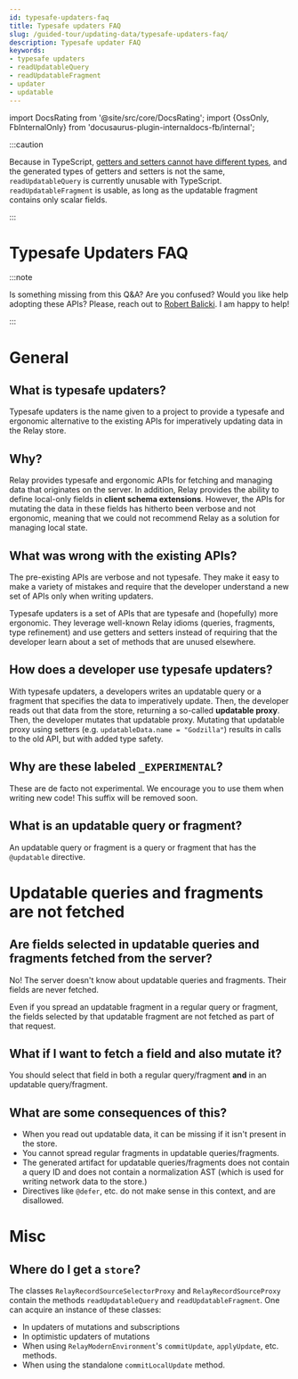 ```yaml
---
id: typesafe-updaters-faq
title: Typesafe updaters FAQ
slug: /guided-tour/updating-data/typesafe-updaters-faq/
description: Typesafe updater FAQ
keywords:
- typesafe updaters
- readUpdatableQuery
- readUpdatableFragment
- updater
- updatable
---
```


import DocsRating from '@site/src/core/DocsRating';
import {OssOnly, FbInternalOnly} from 'docusaurus-plugin-internaldocs-fb/internal';

<OssOnly>

:::caution

Because in TypeScript, [getters and setters cannot have different types](https://github.com/microsoft/TypeScript/issues/43662), and the generated types of getters and setters is not the same, `readUpdatableQuery` is currently unusable with TypeScript. `readUpdatableFragment` is usable, as long as the updatable fragment contains only scalar fields.

:::

</OssOnly>

# Typesafe Updaters FAQ

<FbInternalOnly>

:::note

Is something missing from this Q&A? Are you confused? Would you like help adopting these APIs? Please, reach out to [Robert Balicki](https://fb.workplace.com/profile.php?id=100042823931887). I am happy to help!

:::

</FbInternalOnly>

# General

## What is typesafe updaters?

Typesafe updaters is the name given to a project to provide a typesafe and ergonomic alternative to the existing APIs for imperatively updating data in the Relay store.

## Why?

Relay provides typesafe and ergonomic APIs for fetching and managing data that originates on the server. In addition, Relay provides the ability to define local-only fields in **client schema extensions**. However, the APIs for mutating the data in these fields has hitherto been verbose and not ergonomic, meaning that we could not recommend Relay as a solution for managing local state.

## What was wrong with the existing APIs?

The pre-existing APIs are verbose and not typesafe. They make it easy to make a variety of mistakes and require that the developer understand a new set of APIs only when writing updaters.

Typesafe updaters is a set of APIs that are typesafe and (hopefully) more ergonomic. They leverage well-known Relay idioms (queries, fragments, type refinement) and use getters and setters instead of requiring that the developer learn about a set of methods that are unused elsewhere.

## How does a developer use typesafe updaters?

With typesafe updaters, a developers writes an updatable query or a fragment that specifies the data to imperatively update. Then, the developer reads out that data from the store, returning a so-called **updatable proxy**. Then, the developer mutates that updatable proxy. Mutating that updatable proxy using setters (e.g. `updatableData.name = "Godzilla"`) results in calls to the old API, but with added type safety.

## Why are these labeled `_EXPERIMENTAL`?

These are de facto not experimental. We encourage you to use them when writing new code! This suffix will be removed soon.

## What is an updatable query or fragment?

An updatable query or fragment is a query or fragment that has the `@updatable` directive.

# Updatable queries and fragments are not fetched

## Are fields selected in updatable queries and fragments fetched from the server?

No! The server doesn't know about updatable queries and fragments. Their fields are never fetched.

Even if you spread an updatable fragment in a regular query or fragment, the fields selected by that updatable fragment are not fetched as part of that request.

## What if I want to fetch a field and also mutate it?

You should select that field in both a regular query/fragment **and** in an updatable query/fragment.

## What are some consequences of this?

* When you read out updatable data, it can be missing if it isn't present in the store.
* You cannot spread regular fragments in updatable queries/fragments.
* The generated artifact for updatable queries/fragments does not contain a query ID and does not contain a normalization AST (which is used for writing network data to the store.)
* Directives like `@defer`, etc. do not make sense in this context, and are disallowed.

# Misc

## Where do I get a `store`?

The classes `RelayRecordSourceSelectorProxy` and `RelayRecordSourceProxy` contain the methods `readUpdatableQuery` and `readUpdatableFragment`. One can acquire an instance of these classes:

* In updaters of mutations and subscriptions
* In optimistic updaters of mutations
* When using `RelayModernEnvironment`'s `commitUpdate`, `applyUpdate`, etc. methods.
* When using the standalone `commitLocalUpdate` method.
